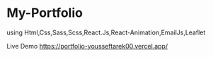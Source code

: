# My-Portfolio

using Html,Css,Sass,Scss,React.Js,React-Animation,EmailJs,Leaflet

Live Demo https://portfolio-yousseftarek00.vercel.app/
